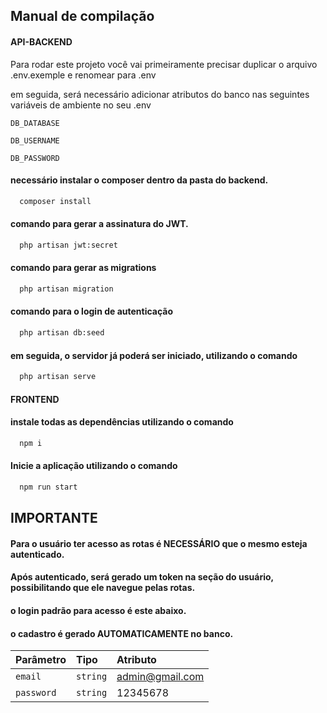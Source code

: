 
## Manual de compilação

#### API-BACKEND

Para rodar este projeto você vai primeiramente precisar duplicar o arquivo .env.exemple e renomear para .env

em seguida, será necessário adicionar atributos do banco nas seguintes variáveis de ambiente no seu .env

`DB_DATABASE`

`DB_USERNAME`

`DB_PASSWORD`
#### necessário instalar o composer dentro da pasta do backend.
```bash
  composer install
```
#### comando para gerar a assinatura do JWT.
```bash
  php artisan jwt:secret
```
#### comando para gerar as migrations
```bash
  php artisan migration
```

#### comando para o login de autenticação
```bash
  php artisan db:seed
```

#### em seguida, o servidor já poderá ser iniciado, utilizando o comando
```bash
  php artisan serve
```
#### FRONTEND

####  instale todas as dependências utilizando o comando
```bash
  npm i
```
#### Inicie a aplicação utilizando o comando
```bash
  npm run start
```
## IMPORTANTE
#### Para o usuário ter acesso as rotas é NECESSÁRIO que o mesmo esteja autenticado.
#### Após autenticado, será gerado um token na seção do usuário, possibilitando que ele navegue pelas rotas.

#### o login padrão para acesso é este abaixo.

#### o cadastro é gerado AUTOMATICAMENTE no banco.
| Parâmetro   | Tipo       | Atributo                         |
| :---------- | :--------- | :---------------------------------- |
| `email` | `string` | admin@gmail.com|
| `password`   | `string`  |12345678 |

